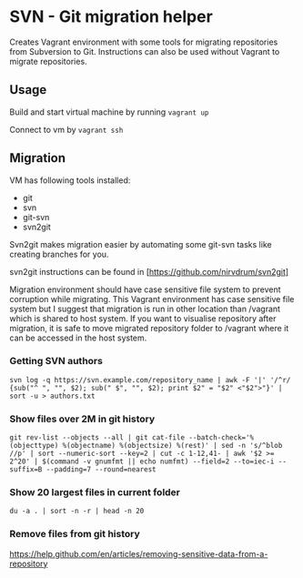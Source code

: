 # SVN - Git migration helper

Creates Vagrant environment with some tools for migrating repositories from Subversion to Git.
Instructions can also be used without Vagrant to migrate repositories.

## Usage

Build and start virtual machine by running
`vagrant up`

Connect to vm by `vagrant ssh`

## Migration

VM has following tools installed:
- git
- svn
- git-svn
- svn2git

Svn2git makes migration easier by automating some git-svn tasks like creating branches for you.

svn2git instructions can be found in [https://github.com/nirvdrum/svn2git]

Migration environment should have case sensitive file system to prevent corruption while migrating.
This Vagrant environment has case sensitive file system but I suggest that migration is run in other location than /vagrant which is shared to host system.
If you want to visualise repository after migration, it is safe to move migrated repository folder to /vagrant where it can be accessed in the host system.

### Getting SVN authors
`svn log -q https://svn.example.com/repository_name | awk -F '|' '/^r/ {sub("^ ", "", $2); sub(" $", "", $2); print $2" = "$2" <"$2">"}' | sort -u > authors.txt`

### Show files over 2M in git history
`git rev-list --objects --all | git cat-file --batch-check='%(objecttype) %(objectname) %(objectsize) %(rest)' | sed -n 's/^blob //p' | sort --numeric-sort --key=2 | cut -c 1-12,41- | awk '$2 >= 2^20' | $(command -v gnumfmt || echo numfmt) --field=2 --to=iec-i --suffix=B --padding=7 --round=nearest`

### Show 20 largest files in current folder
`du -a . | sort -n -r | head -n 20`

### Remove files from git history
https://help.github.com/en/articles/removing-sensitive-data-from-a-repository
